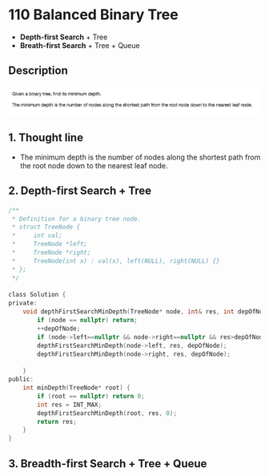 # 110 Balanced Binary Tree
- **Depth-first Search** + Tree 
- **Breath-first Search** + Tree + Queue

## Description
![IMAGE](resources/64FD86B6D1B85D89139692CE5D056C59.jpg)

## 1. Thought line
- The minimum depth is the number of nodes along the shortest path from the root node down to the nearest leaf node.

## 2. **Depth-first Search** + Tree

```c
/**
 * Definition for a binary tree node.
 * struct TreeNode {
 *     int val;
 *     TreeNode *left;
 *     TreeNode *right;
 *     TreeNode(int x) : val(x), left(NULL), right(NULL) {}
 * };
 */

class Solution {
private:
    void depthFirstSearchMinDepth(TreeNode* node, int& res, int depOfNode){
        if (node == nullptr) return;
        ++depOfNode;
        if (node->left==nullptr && node->right==nullptr && res>depOfNode) res = depOfNode;
        depthFirstSearchMinDepth(node->left, res, depOfNode);
        depthFirstSearchMinDepth(node->right, res, depOfNode);

    }
public:
    int minDepth(TreeNode* root) {
        if (root == nullptr) return 0;
        int res = INT_MAX;
        depthFirstSearchMinDepth(root, res, 0);
        return res;
    }
}

```

## 3. **Breadth-first Search** + Tree + Queue

```c

```